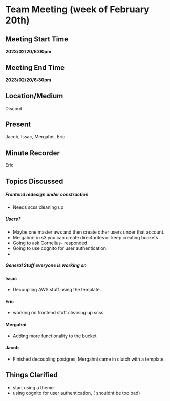 # Team Meeting (week of February 20th)

## Meeting Start Time

**2023/02/20/6:00pm**

## Meeting End Time

**2023/02/20/6:30pm** 

## Location/Medium

Discord

## Present

Jacob, Issac, Mergahni, Eric

## Minute Recorder

Eric

## Topics Discussed

##### Frontend redesign under construction 
- Needs scss cleaning up

##### Users? 
- Maybe one master aws and then create other users under that account. 
- Mergahni- in s3 you can create directorites or keep creating buckets
- Going to ask Cornelius- responded 
- Going to use cognito for user authentication. 
- 

##### General Stuff everyone is working on

#### Issac
- Decoupling AWS stuff using the template. 

#### Eric 
- working on frontend stuff cleaning up scss 

#### Mergahni 
- Adding more functionality to the bucket

#### Jacob
- Finished decoupling postgres, Mergahni came in clutch with a template. 

## Things Clarified
- start using a theme
- using cognito for user authentication, ( shouldnt be too bad) 
